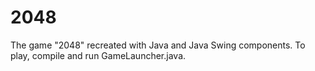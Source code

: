 # 2048

The game "2048" recreated with Java and Java Swing components. To play, compile and run GameLauncher.java.
